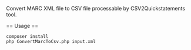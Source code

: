 Convert MARC XML file to CSV file processable by CSV2Quickstatements tool.

== Usage ==

```
composer install
php ConvertMarcToCsv.php input.xml
```
